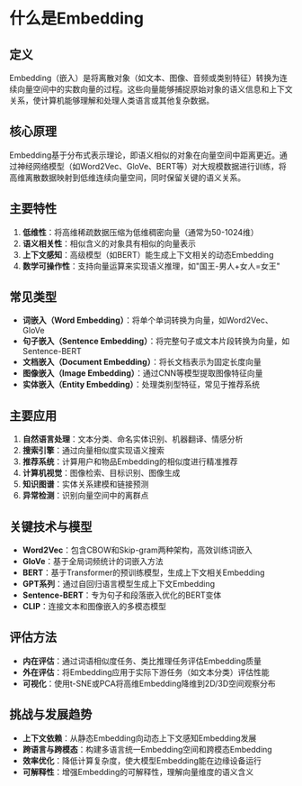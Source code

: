 # 什么是Embedding

## 定义
Embedding（嵌入）是将离散对象（如文本、图像、音频或类别特征）转换为连续向量空间中的实数向量的过程。这些向量能够捕捉原始对象的语义信息和上下文关系，使计算机能够理解和处理人类语言或其他复杂数据。

## 核心原理
Embedding基于分布式表示理论，即语义相似的对象在向量空间中距离更近。通过神经网络模型（如Word2Vec、GloVe、BERT等）对大规模数据进行训练，将高维离散数据映射到低维连续向量空间，同时保留关键的语义关系。

## 主要特性
1. **低维性**：将高维稀疏数据压缩为低维稠密向量（通常为50-1024维）
2. **语义相关性**：相似含义的对象具有相似的向量表示
3. **上下文感知**：高级模型（如BERT）能生成上下文相关的动态Embedding
4. **数学可操作性**：支持向量运算来实现语义推理，如"国王-男人+女人=女王"

## 常见类型
- **词嵌入（Word Embedding）**：将单个单词转换为向量，如Word2Vec、GloVe
- **句子嵌入（Sentence Embedding）**：将完整句子或文本片段转换为向量，如Sentence-BERT
- **文档嵌入（Document Embedding）**：将长文档表示为固定长度向量
- **图像嵌入（Image Embedding）**：通过CNN等模型提取图像特征向量
- **实体嵌入（Entity Embedding）**：处理类别型特征，常见于推荐系统

## 主要应用
1. **自然语言处理**：文本分类、命名实体识别、机器翻译、情感分析
2. **搜索引擎**：通过向量相似度实现语义搜索
3. **推荐系统**：计算用户和物品Embedding的相似度进行精准推荐
4. **计算机视觉**：图像检索、目标识别、图像生成
5. **知识图谱**：实体关系建模和链接预测
6. **异常检测**：识别向量空间中的离群点

## 关键技术与模型
- **Word2Vec**：包含CBOW和Skip-gram两种架构，高效训练词嵌入
- **GloVe**：基于全局词频统计的词嵌入方法
- **BERT**：基于Transformer的预训练模型，生成上下文相关Embedding
- **GPT系列**：通过自回归语言模型生成上下文Embedding
- **Sentence-BERT**：专为句子和段落嵌入优化的BERT变体
- **CLIP**：连接文本和图像嵌入的多模态模型

## 评估方法
- **内在评估**：通过词语相似度任务、类比推理任务评估Embedding质量
- **外在评估**：将Embedding应用于实际下游任务（如文本分类）评估性能
- **可视化**：使用t-SNE或PCA将高维Embedding降维到2D/3D空间观察分布

## 挑战与发展趋势
- **上下文依赖**：从静态Embedding向动态上下文感知Embedding发展
- **跨语言与跨模态**：构建多语言统一Embedding空间和跨模态Embedding
- **效率优化**：降低计算复杂度，使大模型Embedding能在边缘设备运行
- **可解释性**：增强Embedding的可解释性，理解向量维度的语义含义